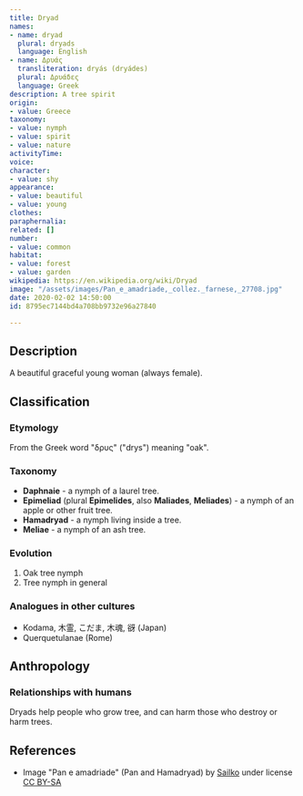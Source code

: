 ```yaml
---
title: Dryad
names:
- name: dryad
  plural: dryads
  language: English
- name: Δρυάς
  transliteration: dryás (dryádes)
  plural: Δρυάδες
  language: Greek
description: A tree spirit
origin:
- value: Greece
taxonomy:
- value: nymph
- value: spirit
- value: nature
activityTime:
voice:
character:
- value: shy
appearance:
- value: beautiful
- value: young
clothes:
paraphernalia:
related: []
number:
- value: common
habitat:
- value: forest
- value: garden
wikipedia: https://en.wikipedia.org/wiki/Dryad
image: "/assets/images/Pan_e_amadriade,_collez._farnese,_27708.jpg"
date: 2020-02-02 14:50:00
id: 8795ec7144bd4a708bb9732e96a27840

---
```

## Description

A beautiful graceful young woman (always female).

## Classification

### Etymology

From the Greek word "δρυς" ("drys") meaning "oak".

### Taxonomy

* **Daphnaie** - a nymph of a laurel tree.
* **Epimeliad** (plural **Epimelides**, also **Maliades**, **Meliades**) - a nymph of an apple or other fruit tree.
* **Hamadryad** - a nymph living inside a tree.
* **Meliae** - a nymph of an ash tree.

### Evolution

1. Oak tree nymph
2. Tree nymph in general

### Analogues in other cultures

* Kodama, 木霊, こだま, 木魂, 谺 (Japan)
* Querquetulanae (Rome)

## Anthropology

### Relationships with humans

Dryads help people who grow tree, and can harm those who destroy or harm trees.

## References

* Image "Pan e amadriade" (Pan and Hamadryad) by [Sailko](https://commons.wikimedia.org/wiki/File:Pan_e_amadriade,_collez._farnese,_27708.jpg) under license [CC BY-SA](https://creativecommons.org/licenses/by-sa/3.0)